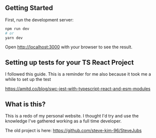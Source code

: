 ## Getting Started

First, run the development server:

```bash
npm run dev
# or
yarn dev
```

Open [http://localhost:3000](http://localhost:3000) with your browser to see the result.

## Setting up tests for your TS React Project

I followed this guide. This is a reminder for me also because it took me a while to set up the test

https://amitd.co/blog/swc-jest-with-typescript-react-and-esm-modules

## What is this?

This is a redo of my personal website. I thought I'd try and use the knowledge I've gathered working as a full time developer.

The old project is here: https://github.com/steve-kim-96/SteveJubs

